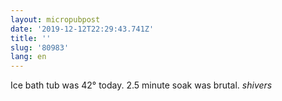 ```yaml
---
layout: micropubpost
date: '2019-12-12T22:29:43.741Z'
title: ''
slug: '80983'
lang: en
---
```

Ice bath tub was 42° today. 2.5 minute soak was brutal. _shivers_
